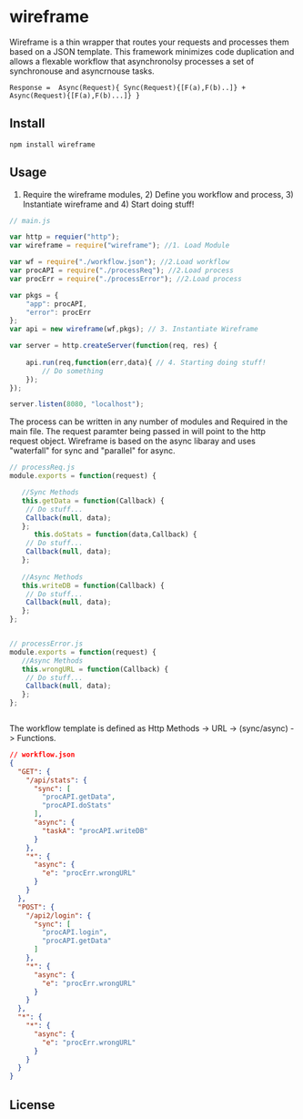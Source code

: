 # wireframe
Wireframe is a thin wrapper that routes your requests and processes them based on a JSON template. This framework minimizes code duplication and allows a flexable workflow that asynchronolsy processes a set of synchronouse and asyncrnouse tasks. 
```
Response =  Async(Request){ Sync(Request){[F(a),F(b)..]} + Async(Request){[F(a),F(b)...]} }
```

## Install
```Shell
npm install wireframe
```

## Usage
1) Require the wireframe modules, 2) Define you workflow and process, 3) Instantiate wireframe and 4) Start doing stuff!

```JavaScript
// main.js

var http = requier("http");
var wireframe = require("wireframe"); //1. Load Module

var wf = require("./workflow.json"); //2.Load workflow
var procAPI = require("./processReq"); //2.Load process
var procErr = require("./processError"); //2.Load process

var pkgs = {           
	"app": procAPI,
	"error": procErr
};
var api = new wireframe(wf,pkgs); // 3. Instantiate Wireframe

var server = http.createServer(function(req, res) {
	
	api.run(req,function(err,data){ // 4. Starting doing stuff!
		// Do something
	});
});

server.listen(8080, "localhost");
```

The process can be written in any number of modules and Required in the main file. The request paramter being passed in will point to the http request object. Wireframe is based on the async libaray and uses "waterfall" for sync and "parallel" for async.

```JavaScript
// processReq.js
module.exports = function(request) {

   //Sync Methods
   this.getData = function(Callback) {
   	// Do stuff... 
   	Callback(null, data);
   };
      this.doStats = function(data,Callback) {
   	// Do stuff... 
   	Callback(null, data);
   };
   
   //Async Methods
   this.writeDB = function(Callback) {
   	// Do stuff... 
   	Callback(null, data);
   };
};
```

```JavaScript

// processError.js
module.exports = function(request) {
   //Async Methods
   this.wrongURL = function(Callback) {
   	// Do stuff... 
   	Callback(null, data);
   };
};



```

The workflow template is defined as Http Methods -> URL -> (sync/async) -> Functions.

```JSON
// workflow.json
{
  "GET": {
    "/api/stats": {
      "sync": [
        "procAPI.getData",
        "procAPI.doStats"
      ],
      "async": {
        "taskA": "procAPI.writeDB"
      }
    },
    "*": {
      "async": {
        "e": "procErr.wrongURL"
      }
    }
  },
  "POST": {
    "/api2/login": {
      "sync": [
        "procAPI.login",
        "procAPI.getData"
      ]
    },
    "*": {
      "async": {
        "e": "procErr.wrongURL"
      }
    }
  },
  "*": {
    "*": {
      "async": {
        "e": "procErr.wrongURL"
      }
    }
  }
}
```



## License
